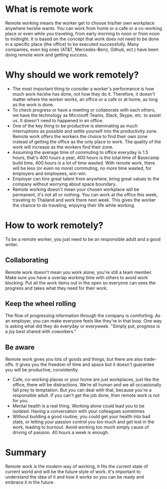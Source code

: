 # What is remote work
Remote working means the worker get to choose his/her own workplace anywhere he/she wants. You can work from home or a cafe or a co-working place or even while you traveling, from early morning to noon or from noon to midnight. It is based on the concept that work does not need to be done in a specific place (the office) to be executed successfully. Many companies, even big ones (AT&T, Mercedes-Benz, Github, ect.) have been doing remote work and getting success.
<!-- - Remote working can only happen with the rise of technology, now people can share documents, do presentation or have a meeting with other people across the world through a computer. -->
# Why should we work remotely?
- The most important thing to consider a worker's performance is how much work he/she has done, not how they do it. Therefore, it doesn't matter where the worker works, an office or a cafe or at home, as long as the work is done.
- To check progress or have a meeting or collaborate with each others, we have the technology as Microsoft Teams, Slack, Skype, etc. to assist us. It doesn't need to happened in an office.
- One of the key thing to be productive is eleminating as much interruptions as possible and settle yourself into the productivity zone. Remote work offers the workers the choice to find their own zone instead of getting the office as the only place to work. The quality of the work will increase as the workers find their zone.
- Assuming the average time of commuting to office everyday is 1.5 hours, that's 400 hours a year, 400 hours is the total time of Basecamp build time, 400 hours is a lot of time wasted. With remote work, there will be less (or even no more) commuting, no more time wasted, for employers and employees, win-win.
- Employer can hire great talent from anywhere, bring great values to the company without worrying about space boundary.
- Remote working doesn't mean your chosen workplace will be permanent, it's not all or nothing. You can work at the office this week, traveling to Thailand and work there next week. This gives the worker the chance to do traveling, enjoying their life while working.
# How to work remotely?
To be a remote worker, you just need to be an responsible adult and a good writer.
## Collaborating
Remote work doesn't mean you work alone, you're still a team member. Make sure you have a overlap working time with others to avoid work blocking. Put all the work items out in the open so everyone can sees the progress and takes what they need for their work.
## Keep the wheel rolling
The flow of progressing information through the company is comforting. As an employer, you can make everyone feels like they're in that loop. One way is asking what did they do everyday or everyweek. "Simply put, progress is a joy best shared with coworkers."
## Be aware
Remote work gives you lots of goods and things, but there are also trade-offs. It gives you the freedom of time and space but it doesn't guarantee you will be productive, consistently.
- Cafe, co-working places or your home are just workplaces, just like the office, there will be distractions. We’re all human and we all occasionally fall prey to temptation. But you can deal with that, because you're a responsible adult. If you can't get the job done, then remote work is not for you.
- Mental health is a real thing. Working alone could lead you to be isolated. Having a conversation with your colleagues sometimes
- Without building a good routine, you could get your health into bad state, or letting your passion control you too much and get lost in the work, leading to burnout. Avoid working too much simply cause of driving of passion. 40 hours a week is enough.
# Summary
Remote work is the modern way of working, it fits the current state of current world and will be the future style of work. It's important to understand the idea of it and how it works so you can be ready and embrace it in the future.

<!-- - 
- To be a remote worker, you have to be a *responsible adult*. There's no one who will supervise you while you're working remotely
- What measures your contribution is your work - how much work you have done. -->

<!-- # Issues of remote working
it doesn't mean if you like Da Nang, you have to move there permanently. You can travel to Da Nang, work there for 3 months while enjoying the atmosphere and exploring the city, and then come back working on your office or your home.


- The luxury of time and space is one of the key benefit of remote working. -->